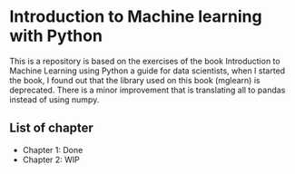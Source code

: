 # Introduction to Machine learning with Python
This is a repository is based on the exercises of the book Introduction to Machine Learning using Python a guide for data scientists, when I started the book, I found out that the library used on this book (mglearn) is deprecated.
There is a minor improvement that is translating all to pandas instead of using numpy.

## List of chapter
- Chapter 1: Done
- Chapter 2: WIP

